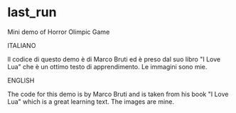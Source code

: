# last_run
Mini demo of Horror Olimpic Game

ITALIANO

Il codice di questo demo è di Marco Bruti ed è preso dal suo libro "I Love Lua" che è un ottimo
testo di apprendimento.
Le immagini sono mie.

ENGLISH

The code for this demo is by Marco Bruti and is taken from his book "I Love Lua" which is a great
learning text.
The images are mine.
